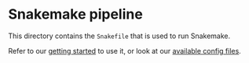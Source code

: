 # Snakemake pipeline

This directory contains the `Snakefile` that is used to run Snakemake.

Refer to our [getting started](https://gustaveroussy.github.io/sopa/getting_started/) to use it, or look at our [available config files](https://github.com/gustaveroussy/sopa/tree/main/workflow/config).
